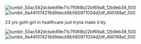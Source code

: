 <p align="center">


  
![tumblr_50ac582dcbeb99e71c7f069b22bf69a8_12b9eb39_500](https://github.com/user-attachments/assets/87dc2858-84ee-4dc7-ba4e-cefc0d87aa0c)
![tumblr_9a44f074216d9decb8b560971034d2df_460168af_500](https://github.com/user-attachments/assets/90b8860f-aa09-46ac-8888-94ba3031c2d9)

23 y/o goth girl in healthcare just tryna make it by.


![tumblr_50ac582dcbeb99e71c7f069b22bf69a8_12b9eb39_500](https://github.com/user-attachments/assets/87dc2858-84ee-4dc7-ba4e-cefc0d87aa0c)
![tumblr_9a44f074216d9decb8b560971034d2df_460168af_500](https://github.com/user-attachments/assets/90b8860f-aa09-46ac-8888-94ba3031c2d9)
</c>
</p>
